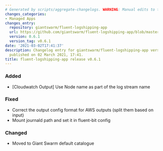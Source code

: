 ```yaml
---
# Generated by scripts/aggregate-changelogs. WARNING: Manual edits to this files will be overwritten.
changes_categories:
- Managed Apps
changes_entry:
  repository: giantswarm/fluent-logshipping-app
  url: https://github.com/giantswarm/fluent-logshipping-app/blob/master/CHANGELOG.md#v061
  version: 0.6.1
  version_tag: v0.6.1
date: '2021-03-02T17:41:37'
description: Changelog entry for giantswarm/fluent-logshipping-app version 0.6.1,
  published on 02 March 2021, 17:41.
title: fluent-logshipping-app release v0.6.1
---
```


### Added
- [Cloudwatch Output] Use Node name as part of the log stream name
### Fixed
- Correct the output config format for AWS outputs (split them based on input)
- Mount journald path and set it in fluent-bit config
### Changed
- Moved to Giant Swarm default catalogue

